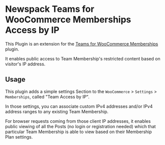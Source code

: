# Newspack Teams for WooCommerce Memberships Access by IP

This Plugin is an extension for the [Teams for WooCommerce Memberships](https://woocommerce.com/products/teams-woocommerce-memberships/) plugin.

It enables public access to Team Membership's restricted content based on visitor's IP address.

## Usage

This plugin adds a simple settings Section to the `WooCommerce` > `Settings` > `Memberships`, called "Team Access by IP".

In those settings, you can associate custom IPv4 addresses and/or IPv4 address ranges to any existing Team Membership. 

For browser requests coming from those client IP addresses, it enables public viewing of all the Posts (no login or registration needed) which that particular Team Membership is able to view based on their Membership Plan settings.  

